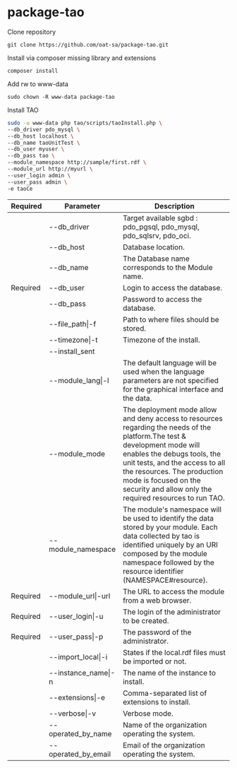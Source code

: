 package-tao
===========

Clone repository

    git clone https://github.com/oat-sa/package-tao.git
    
Install via composer missing library and extensions

    composer install
    
Add rw to www-data

    sudo chown -R www-data package-tao

Install TAO

```bash
sudo -u www-data php tao/scripts/taoInstall.php \
--db_driver pdo_mysql \
--db_host localhost \
--db_name taoUnitTest \
--db_user myuser \
--db_pass tao \
--module_namespace http://sample/first.rdf \
--module_url http://myurl \
--user_login admin \
--user_pass admin \
-e taoCe
```

| Required | Parameter           | Description |
| -------- | ------------------- | ----------- |
|          | --db_driver         | Target available sgbd : pdo_pgsql, pdo_mysql, pdo_sqlsrv, pdo_oci. |
|          | --db_host           | Database location. |
|          | --db_name           | The Database name corresponds to the Module name. |
| Required | --db_user           | Login to access the database. |
|          | --db_pass           | Password to access the database. |
|          | --file_path\|-f     | Path to where files should be stored. |
|          | --timezone\|-t      | Timezone of the install. |
|          | --install_sent      | |
|          | --module_lang\|-l   | The default language will be used when the language parameters are not specified for the graphical interface and the data. |
|          | --module_mode       | The deployment mode allow and deny access to resources regarding the needs of the platform.The test & development mode will enables the debugs tools, the unit tests, and the access to all the resources. The production mode is focused on the security and allow only the required resources to run TAO. |
|          | --module_namespace  | The module's namespace will be used to identify the data stored by your module. Each data collected by tao is identified uniquely by an URI composed by the module namespace followed by the resource identifier (NAMESPACE#resource). |
| Required | --module_url\|-url  | The URL to access the module from a web browser. |
| Required | --user_login\|-u    | The login of the administrator to be created. |
| Required | --user_pass\|-p     | The password of the administrator. |
|          | --import_local\|-i  | States if the local.rdf files must be imported or not. |
|          | --instance_name\|-n | The name of the instance to install. |
|          | --extensions\|-e    | Comma-separated list of extensions to install. |
|          | --verbose\|-v       | Verbose mode. |
|          | --operated_by_name  | Name of the organization operating the system. |
|          | --operated_by_email | Email of the organization operating the system. |
